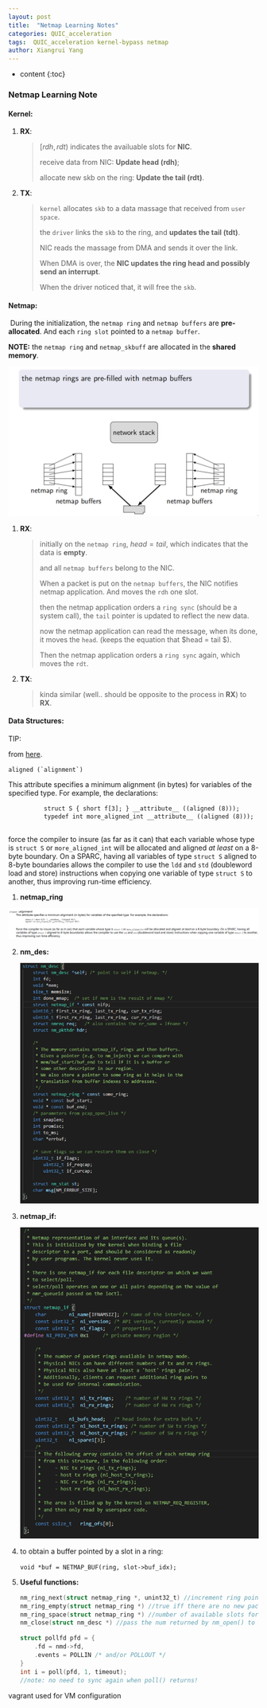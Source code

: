 ```yaml
---
layout: post
title:  "Netmap Learning Notes"
categories: QUIC_acceleration
tags:  QUIC_acceleration kernel-bypass netmap
author: Xiangrui Yang
---
```


* content
{:toc}
### Netmap Learning Note

#### Kernel:

1. **RX**:

   > $[rdh, rdt)$ indicates the availuable slots for **NIC**.
   >
   > receive data from NIC: **Update head (rdh)**;
   >
   > allocate new skb on the ring: **Update the tail (rdt)**.

2. **TX**:

   > `kernel` allocates `skb` to a data massage that received from `user space`. 
   >
   > the `driver` links the `skb` to the ring, and **updates the tail (tdt)**.
   >
   > NIC reads the massage from DMA and sends it over the link.
   >
   > When DMA is over, the **NIC updates the ring head and possibly send an interrupt**. 
   >
   > When the driver noticed that, it will free the `skb`.

#### Netmap:

​	During the initialization, the `netmap ring` and `netmap buffers` are **pre-allocated**. And each `ring slot` pointed to a `netmap buffer`.

**NOTE:** the `netmap ring` and `netmap_skbuff` are allocated in the **shared memory**.

![image-20200118095437229](https://github.com/Winters123/Winters123.github.io/blob/master/_posts/2020-02-05-netmap/image-20200118095437229.png?raw=true)

1. **RX**:

   > initially on the `netmap ring`, $head = tail$, which indicates that the data is **empty**.
   >
   > and all `netmap buffers` belong to the NIC.
   >
   > When a packet is put on the `netmap buffers`, the NIC notifies netmap application. And moves the `rdh` one slot.
   >
   > then the netmap application orders a `ring sync` (should be a system call), the `tail` pointer is updated to reflect the new data.
   >
   > now the netmap application can read the message, when its done, it moves the `head`. (keeps the equation that $head = tail $).
   >
   > Then the netmap application orders a `ring sync` again, which moves the `rdt`.

2. **TX**:

   > kinda similar (well.. should be opposite to the process in **RX**) to **RX**.

#### Data Structures:



TIP:

from [here](https://gcc.gnu.org/onlinedocs/gcc-4.0.2/gcc/Type-Attributes.html).

```
aligned (`alignment`)
```

This attribute specifies a minimum alignment (in bytes) for variables of the specified type. For example, the declarations:

```
          struct S { short f[3]; } __attribute__ ((aligned (8)));
          typedef int more_aligned_int __attribute__ ((aligned (8)));
     
```

force the compiler to insure (as far as it can) that each variable whose type is `struct S` or `more_aligned_int` will be allocated and aligned *at least* on a 8-byte boundary. On a SPARC, having all variables of type `struct S` aligned to 8-byte boundaries allows the compiler to use the `ldd` and `std` (doubleword load and store) instructions when copying one variable of type `struct S` to another, thus improving run-time efficiency.

1. **netmap_ring**

![image-20200118104702457](https://github.com/Winters123/Winters123.github.io/blob/master/_posts/2020-02-05-netmap/image-20200118104301982.png?raw=true?raw=true)

2. **nm_des:**

   ![image-20200118154322910](https://github.com/Winters123/Winters123.github.io/blob/master/_posts/2020-02-05-netmap/image-20200118154322910.png?raw=true)

3. **netmap_if:**

   ![image-20200118154626341](https://github.com/Winters123/Winters123.github.io/blob/master/_posts/2020-02-05-netmap/image-20200118154626341.png?raw=true)

4. to obtain a buffer pointed by a slot in a ring:

   `void *buf = NETMAP_BUF(ring, slot->buf_idx);`

5. **Useful functions:**

   ```c
   nm_ring_next(struct netmap_ring *, unint32_t) //increment ring pointers with wrap around.
   nm_ring_empty(struct netmap_ring *) //true iff there are no new packets (RX ring) or there are slots available 
   nm_ring_space(struct netmap_ring *) //number of available slots for TX/RX ring.
   nm_close(struct nm_desc *) //pass the num returned by nm_open() to clean up and free it.
   
   ```

   ```c
   struct pollfd pfd = {
       .fd = nmd->fd,
       .events = POLLIN /* and/or POLLOUT */
   }
   int i = poll(pfd, 1, timeout);
   //note: no need to sync again when poll() returns!
   ```








vagrant used for VM configuration

